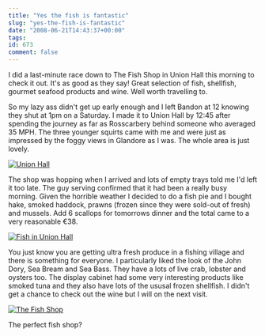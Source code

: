```yaml
---
title: "Yes the fish is fantastic"
slug: "yes-the-fish-is-fantastic"
date: "2008-06-21T14:43:37+00:00"
tags:
id: 673
comment: false
---
```


I did a last-minute race down to The Fish Shop in Union Hall this morning to check it out. It's as good as they say! Great selection of fish, shellfish, gourmet seafood products and wine. Well worth travelling to.

So my lazy ass didn't get up early enough and I left Bandon at 12 knowing they shut at 1pm on a Saturday. I made it to Union Hall by 12:45 after spending the journey as far as Rosscarbery behind someone who averaged 35 MPH. The three younger squirts came with me and were just as impressed by the foggy views in Glandore as I was. The whole area is just lovely.

[![Union Hall](http://farm4.static.flickr.com/3205/2597952092_cb01742a80.jpg)](http://www.flickr.com/photos/bandon1/2597952092/ "Union Hall by bandon1, on Flickr")

The shop was hopping when I arrived and lots of empty trays told me I'd left it too late. The guy serving confirmed that it had been a really busy morning. Given the horrible weather I decided to do a fish pie and I bought hake, smoked haddock, prawns (frozen since they were sold-out of fresh) and mussels. Add 6 scallops for tomorrows dinner and the total came to a very reasonable €38.

[![Fish in Union Hall](http://farm4.static.flickr.com/3186/2597952088_105b4705ae.jpg)](http://www.flickr.com/photos/bandon1/2597952088/ "Fish in Union Hall by bandon1, on Flickr")

You just know you are getting ultra fresh produce in a fishing village and there is something for everyone. I particularly liked the look of the John Dory, Sea Bream and Sea Bass. They have a lots of live crab, lobster and oysters too. The display cabinet had some very interesting products like smoked tuna and they also have lots of the ususal frozen shellfish. I didn't get a chance to check out the wine but I will on the next visit.

[![The Fish Shop](http://farm3.static.flickr.com/2394/2597952090_500cb1bb1c.jpg)](http://www.flickr.com/photos/bandon1/2597952090/ "The Fish Shop by bandon1, on Flickr")

The perfect fish shop?
